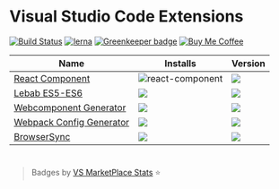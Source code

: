 # Visual Studio Code Extensions

[![Build Status](https://travis-ci.org/jeremyrajan/vscode-exts.svg?branch=master)](https://travis-ci.org/jeremyrajan/vscode-exts)
[![lerna](https://img.shields.io/badge/maintained%20with-lerna-cc00ff.svg)](https://lernajs.io/)
[![Greenkeeper badge](https://badges.greenkeeper.io/jeremyrajan/vscode-exts.svg)](https://greenkeeper.io/)
[![Buy Me Coffee](https://bmc-cdn.nyc3.digitaloceanspaces.com/BMC-button-images/custom_images/black_img_lato.png)](https://www.buymeacoffee.com/OJgf57o)

| Name  | Installs  | Version |
|---|---|---|
|[React Component][1]   | ![react-component](https://vs-marketplace-stats.jeremyrajan.now.sh/api/badge.svg?itemName=jeremyrajan.react-component&install)   | ![](https://vs-marketplace-stats.jeremyrajan.now.sh/api/badge.svg?itemName=jeremyrajan.react-component&version)
|[Lebab ES5-ES6][2]   |![](https://vs-marketplace-stats.jeremyrajan.now.sh/api/badge.svg?itemName=jeremyrajan.vscode-lebab&install)   | ![](https://vs-marketplace-stats.jeremyrajan.now.sh/api/badge.svg?itemName=jeremyrajan.vscode-lebab&version) 
|[Webcomponent Generator][3]   |![](https://vs-marketplace-stats.jeremyrajan.now.sh/api/badge.svg?itemName=jeremyrajan.webcomponent-generator&install)   | ![](https://vs-marketplace-stats.jeremyrajan.now.sh/api/badge.svg?itemName=jeremyrajan.webcomponent-generator&version)
|[Webpack Config Generator][4] |![](https://vs-marketplace-stats.jeremyrajan.now.sh/api/badge.svg?itemName=jeremyrajan.webpack&install) | ![](https://vs-marketplace-stats.jeremyrajan.now.sh/api/badge.svg?itemName=jeremyrajan.webpack&version)
|[BrowserSync][5] |![](https://vs-marketplace-stats.jeremyrajan.now.sh/api/badge.svg?itemName=jeremyrajan.browsersync&install) | ![](https://vs-marketplace-stats.jeremyrajan.now.sh/api/badge.svg?itemName=jeremyrajan.browsersync&version)

#

> Badges by [VS MarketPlace Stats](https://github.com/jeremyrajan/vs-marketplace-stats) :star:

[1]: https://marketplace.visualstudio.com/items?itemName=jeremyrajan.react-component
[2]: https://marketplace.visualstudio.com/items?itemName=jeremyrajan.vscode-lebab
[3]: https://marketplace.visualstudio.com/items?itemName=jeremyrajan.webcomponent-generator
[4]: https://marketplace.visualstudio.com/items?itemName=jeremyrajan.webpack
[5]: https://marketplace.visualstudio.com/items?itemName=jeremyrajan.browsersync
